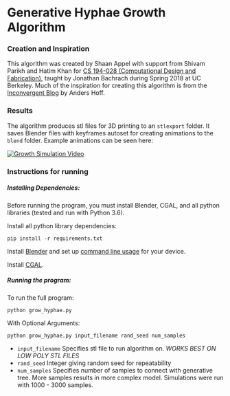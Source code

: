 # Generative Hyphae Growth Algorithm

### Creation and Inspiration

This algorithm was created by Shaan Appel with support from Shivam Parikh and Hatim Khan for [CS 194-028 (Computational Design and Fabrication)](https://people.eecs.berkeley.edu/~jrb/cs194-028/sp18/), taught by Jonathan Bachrach during Spring 2018 at UC Berkeley. Much of the inspiration for creating this algorithm is from the [Inconvergent Blog](http://inconvergent.net/generative/) by Anders Hoff.


### Results

The algorithm produces stl files for 3D printing to an `stlexport` folder. It saves Blender files with keyframes autoset for creating animations to the `blend` folder. Example animations can be seen here: 

[![Growth Simulation Video](https://img.youtube.com/vi/lye-AdrAYNw/0.jpg)](https://www.youtube.com/watch?v=lye-AdrAYNw)


### Instructions for running

##### Installing Dependencies:

Before running the program, you must install Blender, CGAL, and all python libraries (tested and run with Python 3.6).

Install all python library dependencies:

```
pip install -r requirements.txt
```

Install [Blender](https://www.blender.org/download/) and set up [command line usage](https://docs.blender.org/manual/en/dev/render/workflows/command_line.html) for your device.

Install [CGAL](https://www.cgal.org/download.html).


##### Running the program:

To run the full program:

```
python grow_hyphae.py
```

With Optional Arguments:

```
python grow_hyphae.py input_filename rand_seed num_samples
```

- `input_filename` Specifies stl file to run algorithm on. *WORKS BEST ON LOW POLY STL FILES*
- `rand_seed` Integer giving random seed for repeatability
- `num_samples` Specifies number of samples to connect with generative tree. More samples results in more complex model. Simulations were run with 1000 - 3000 samples.












